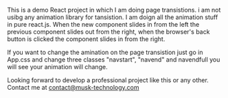 This is a demo React project in which I am doing page transistions. i am not usibg any animation library for tansistion. I am doign all the animation stuff in pure react.js. When the new component slides in from the left the previous component slides out from the right, when the browser's back button is clicked the component slides in from the right.


If you want to change the amination on the page transistion just go in App.css and change three classes "navstart", "navend" and navendfull you will see your animation will change.


Looking forward to develop a professional project like this or any other. Contact me at contact@musk-technology.com
